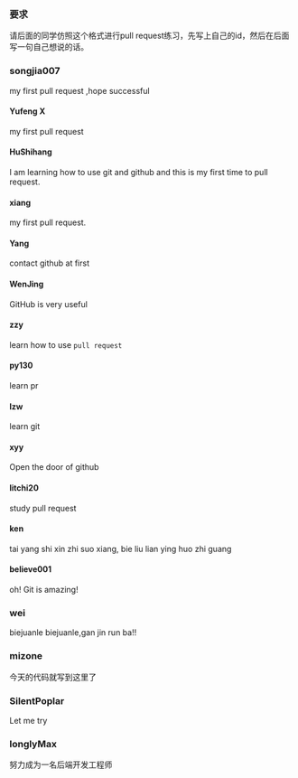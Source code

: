 ### 要求
请后面的同学仿照这个格式进行pull request练习，先写上自己的id，然后在后面写一句自己想说的话。

### songjia007
my first pull request ,hope successful

#### Yufeng X
my first pull request

#### HuShihang
I am learning how to use git and github and this is my first time to pull request.

#### xiang
my first pull request.

#### Yang

contact github at first

#### WenJing

GitHub is very useful 

#### zzy
learn how to use   `pull request`

#### py130

learn pr

#### lzw

learn git

#### xyy

Open the door of github

#### litchi20

study pull request

#### ken

tai yang shi xin zhi suo xiang, bie liu lian ying huo zhi guang

#### believe001

oh! Git is amazing!

### wei

biejuanle biejuanle,gan jin run ba!! 

### mizone

今天的代码就写到这里了

### SilentPoplar

Let me try

### longlyMax

努力成为一名后端开发工程师